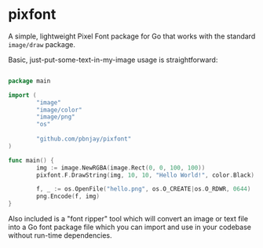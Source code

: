pixfont
=======

A simple, lightweight Pixel Font package for Go that works with the standard `image/draw` package.

Basic, just-put-some-text-in-my-image usage is straightforward:

```go

package main

import (
        "image"
        "image/color"
        "image/png"
        "os"
        
        "github.com/pbnjay/pixfont"
)

func main() {
        img := image.NewRGBA(image.Rect(0, 0, 100, 100))
        pixfont.F.DrawString(img, 10, 10, "Hello World!", color.Black)

        f, _ := os.OpenFile("hello.png", os.O_CREATE|os.O_RDWR, 0644)
        png.Encode(f, img)
}

```

Also included is a "font ripper" tool which will convert an image or text file into a Go font
package file which you can import and use in your codebase without run-time dependencies.

